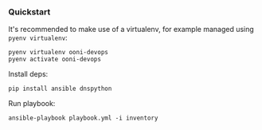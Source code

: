 ### Quickstart

It's recommended to make use of a virtualenv, for example managed using `pyenv virtualenv`:
```
pyenv virtualenv ooni-devops
pyenv activate ooni-devops
```

Install deps:
```
pip install ansible dnspython
```

Run playbook:
```
ansible-playbook playbook.yml -i inventory
```
